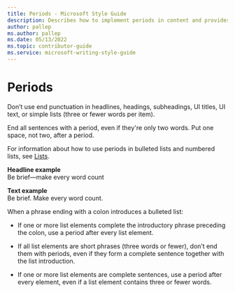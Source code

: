 ```yaml
---
title: Periods - Microsoft Style Guide
description: Describes how to implement periods in content and provides examples of how to use periods in headlines and in text of content.
author: pallep
ms.author: pallep
ms.date: 05/13/2022
ms.topic: contributor-guide
ms.service: microsoft-writing-style-guide
---
```


# Periods

Don’t
use end punctuation in headlines, headings, subheadings, UI
titles, UI text, or simple lists (three or fewer words per item).

End all sentences with a period, even if they're only two words. Put one space, not two, after a period. 

For information about how to use periods in bulleted lists and numbered lists, see [Lists](/style-guide/scannable-content/lists).


**Headline example**  
Be brief—make every word count

**Text example**  
Be brief. Make every word count.

When a phrase ending with a colon introduces a bulleted list:

  - If one or more list elements complete the introductory phrase preceding the colon, use a period after every list element.  
  
  - If
    all list elements are short phrases (three words or fewer), don’t
    end them with periods, even if they form a complete sentence
    together with the list introduction.  
    
  - If
    one or more list elements are complete sentences, use a period
    after every element, even if a list element contains three or fewer
    words.
